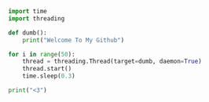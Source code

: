 <!--
**GodlyDuck/GodlyDuck** is a ✨ _special_ ✨ repository because its `README.md` (this file) appears on your GitHub profile.

Here are some ideas to get you started:

- 🔭 I’m currently working on ...
- 🌱 I’m currently learning ...
- 👯 I’m looking to collaborate on ...
- 🤔 I’m looking for help with ...
- 💬 Ask me about ...
- 📫 How to reach me: ...
- 😄 Pronouns: ...
- ⚡ Fun fact: ...
### Hi there 👋
-->
```python
import time
import threading

def dumb():
    print("Welcome To My Github")

for i in range(50):
    thread = threading.Thread(target=dumb, daemon=True)
    thread.start()
    time.sleep(0.3)

print("<3")
```
